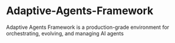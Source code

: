 # Adaptive-Agents-Framework
Adaptive Agents Framework is a production-grade environment for orchestrating, evolving, and managing AI agents
